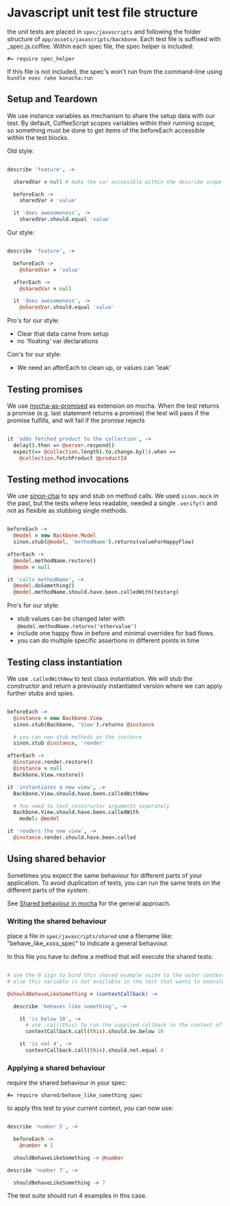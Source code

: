 Javascript unit test file structure
===================================

the unit tests are placed in `spec/javascripts` and following the folder structure of `app/assets/javascripts/backbone`. Each test file is suffixed with _spec.js.coffee. Within each spec file, the spec helper is included:

    #= require spec_helper

If this file is not included, the spec's won't run from the command-line using `bundle exec rake konacha:run`

Setup and Teardown
------------------

We use instance variables as mechanism to share the setup data with our test.
By default, CoffeeScript scopes variables within their running scope, so something must be done to get items of the beforeEach accessible within the test blocks.

Old style:

```coffeescript

describe 'feature', ->

  sharedVar = null # make the var accessible within the describe scope to share in beforeEach and tests

  beforeEach ->
    sharedVar = 'value'

  it 'does awesomeness', ->
    sharedVar.should.equal 'value'

```

Our style:

```coffeescript

describe 'feature', ->

  beforeEach ->
    @sharedVar = 'value'

  afterEach ->
    @sharedVar = null

  it 'does awesomeness', ->
    @sharedVar.should.equal 'value'

```

Pro's for our style:

  + Clear that data came from setup
  + no 'floating' var declarations

Con's for our style:

  - We need an afterEach to clean up, or values can 'leak'

Testing promises
----------------

We use [mocha-as-promised][] as extension on mocha. When the test returns a
promise (e.g. last statement returns a promise) the test will pass if
the promise fulfills, and will fail if the promise rejects

```coffeescript

it 'adds fetched product to the collection', ->
  delay().then => @server.respond()
  expect(=> @collection.length).to.change.by(1).when =>
    @collection.fetchProduct @productId

```

Testing method invocations
--------------------------

We use [sinon-chai][] to spy and stub on method calls.
We used `sinon.mock` in the past, but the tests where less readable,
needed a single `.verify()` and not as flexible as stubbing single
methods.

```coffeescript

beforeEach ->
  @model = new Backbone.Model
  sinon.stub(@model, 'methodName').returns(valueForHappyFlow)

afterEach ->
  @model.methodName.restore()
  @mode = null

it 'calls methodName', ->
  @model.doSomething()
  @model.methodName.should.have.been.calledWith(testarg)

```

Pro's for our style:

  + stub values can be changed later with
    `@model.methodName.returns('othervalue')`
  + include one happy flow in before and minimal overrides for bad
    flows.
  + you can do multiple specific assertions in different points in time


Testing class instantiation
---------------------------

We use `.calledWithNew` to test class instantiation. We will stub the
constructor and return a previously instantiated version where we can
apply further stubs and spies.

```coffeescript

beforeEach ->
  @instance = new Backbone.View
  sinon.stub(Backbone, 'View').returns @instance

  # you can now stub methods on the instance
  sinon.stub @instance, 'render'

afterEach ->
  @instance.render.restore()
  @instance = null
  Backbone.View.restore()

it 'instantiates a new view', ->
  Backbone.View.should.have.been.calledWithNew

  # You need to test constructor arguments seperately
  Backbone.View.should.have.been.calledWith
    model: @model

it 'renders the new view', ->
  @instance.render.should.have.been.called

```

Using shared behavior
---------------------

Sometimes you expect the same behaviour for different parts of your
application. To avoid duplication of tests, you can run the same tests
on the different parts of the system.

See [Shared behaviour in mocha][shared-behaviours-mocha] for the general
approach.

### Writing the shared behaviour

place a file in `spec/javascripts/shared` use a filename like:
"behave_like_xxxx_spec" to indicate a general behaviour.

In this file you have to define a method that will execute the shared
tests:

```coffeescript

# use the @ sign to bind this shared example suite to the outer context
# else this variable is not available in the test that wants to execute it.

@shouldBehaveLikeSomething = (contextCallback) ->

  describe 'behaves like something', ->

    it 'is below 10', ->
      # use .call(this) to run the supplied callback in the context of our current test
      contextCallback.call(this).should.be.below 10

    it 'is not 4', ->
      contextCallback.call(this).should.not.equal 4

```

### Applying a shared behaviour

require the shared behaviour in your spec:

    #= require shared/behave_like_something_spec

to apply this test to your current context, you can now use:

```coffeescript

describe 'number 5', ->

  beforeEach ->
    @number = 5

  shouldBehaveLikeSomething -> @number

describe 'number 7', ->

  shouldBehaveLikeSomething -> 7

```

The test suite should run 4 examples in this case.

[mocha-as-promised]: https://github.com/domenic/mocha-as-promised
[sinon-chai]: https://github.com/domenic/sinon-chai
[shared-behaviours-mocha]: https://github.com/visionmedia/mocha/wiki/Shared-Behaviours


